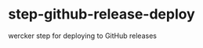 step-github-release-deploy
==========================

wercker step for deploying to GitHub releases
